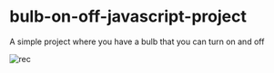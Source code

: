 # bulb-on-off-javascript-project
A simple project where you have a bulb that you can turn on and off

![rec](https://github.com/thedevsafaf/bulb-on-off-javascript-project/assets/85129653/8df93c74-1c96-4e9d-8f4d-9a7eda4ef6bd)
